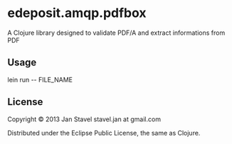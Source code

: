 # edeposit.amqp.pdfbox

A Clojure library designed to validate PDF/A and extract informations from PDF

## Usage

lein run -- FILE_NAME

## License

Copyright © 2013 Jan Stavel stavel.jan at gmail.com

Distributed under the Eclipse Public License, the same as Clojure.
